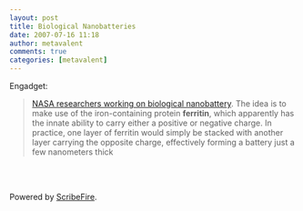 ```yaml
---
layout: post
title: Biological Nanobatteries
date: 2007-07-16 11:18
author: metavalent
comments: true
categories: [metavalent]
---
```

Engadget:<blockquote><a href="https://www.engadget.com/2007/07/16/nasa-researchers-working-on-biological-nanobattery/">NASA researchers working on biological nanobattery</a>. The idea is to make use of the iron-containing protein <b>ferritin</b>, which apparently has the innate ability to carry either a positive or negative charge. In practice, one layer of ferritin would simply be stacked with another layer carrying the opposite charge, effectively forming a battery just a few nanometers thick</blockquote><br /><br /><p class="poweredbyperformancing">Powered by <a href="https://scribefire.com/">ScribeFire</a>.</p>
